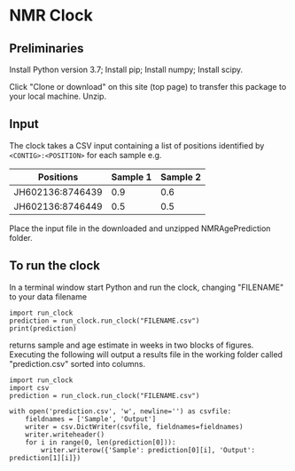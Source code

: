 # NMR Clock
## Preliminaries

Install Python version 3.7;
Install pip;
Install numpy;
Install scipy.

Click "Clone or download" on this site (top page) to transfer this package to your local machine. Unzip.

## Input

The clock takes a CSV input containing a list of positions identified by `<CONTIG>:<POSITION>` for each sample e.g.

|Positions|Sample 1|Sample 2|
|---|---|---|
|JH602136:8746439|0.9|0.6|
|JH602136:8746449|0.5|0.5|

Place the input file in the downloaded and unzipped NMRAgePrediction folder.

## To run the clock
In a terminal window start Python and run the clock, changing "FILENAME" to your data filename


```python3
import run_clock
prediction = run_clock.run_clock("FILENAME.csv")
print(prediction)
```

returns sample and age estimate in weeks in two blocks of figures. Executing the following will output a results file in the working folder called "prediction.csv" sorted into columns.

```python3
import run_clock
import csv
prediction = run_clock.run_clock("FILENAME.csv")

with open('prediction.csv', 'w', newline='') as csvfile:
    fieldnames = ['Sample', 'Output']
    writer = csv.DictWriter(csvfile, fieldnames=fieldnames)
    writer.writeheader()
    for i in range(0, len(prediction[0])):
	    writer.writerow({'Sample': prediction[0][i], 'Output': prediction[1][i]})
```
